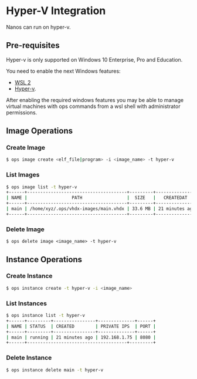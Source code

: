Hyper-V Integration
========================

Nanos can run on hyper-v.

## Pre-requisites

Hyper-v is only supported on Windows 10 Enterprise, Pro and Education.

You need to enable the next Windows features:
- [WSL 2](https://docs.microsoft.com/en-us/windows/wsl/install-win10)
- [Hyper-v](https://docs.microsoft.com/en-us/virtualization/hyper-v-on-windows/quick-start/enable-hyper-v).


After enabling the required windows features you may be able to manage virtual machines with ops commands from a wsl shell with administrator permissions.

## Image Operations
### Create Image

```sh
$ ops image create <elf_file|program> -i <image_name> -t hyper-v
```

### List Images

```sh
$ ops image list -t hyper-v
+------+--------------------------------------+---------+----------------+
| NAME |                 PATH                 |  SIZE   |   CREATEDAT    |
+------+--------------------------------------+---------+----------------+
| main | /home/xyz/.ops/vhdx-images/main.vhdx | 33.6 MB | 21 minutes ago |
+------+--------------------------------------+---------+----------------+
```

### Delete Image

```
$ ops delete image <image_name> -t hyper-v
```

## Instance Operations
### Create Instance

```sh
$ ops instance create -t hyper-v -i <image_name>
```

### List Instances

```sh
$ ops instance list -t hyper-v
+------+---------+----------------+--------------+------+
| NAME | STATUS  | CREATED        | PRIVATE IPS  | PORT |
+------+---------+----------------+--------------+------+
| main | running | 21 minutes ago | 192.168.1.75 | 8080 |
+------+--------------------------------------+---------+
```

### Delete Instance

```sh
$ ops instance delete main -t hyper-v
```
